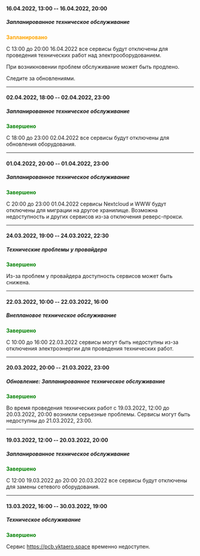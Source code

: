 #### 16.04.2022, 13:00 -- 16.04.2022, 20:00

##### Запланированное техническое обслуживание

<span style="color:orange"><strong>Запланировано</strong></span>

С 13:00 до 20:00 16.04.2022 все сервисы будут отключены для проведения технических работ над электрооборудованием.

При возникновении проблем обслуживание может быть продлено.

Следите за обновлениями.

---

#### 02.04.2022, 18:00 -- 02.04.2022, 23:00

##### Запланированное техническое обслуживание

<span style="color:green"><strong>Завершено</strong></span>

С 18:00 до 23:00 02.04.2022 все сервисы будут отключены для обновления оборудования.

---

#### 01.04.2022, 20:00 -- 01.04.2022, 23:00

##### Запланированное техническое обслуживание

<span style="color:green"><strong>Завершено</strong></span>

С 20:00 до 23:00 01.04.2022 сервисы Nextcloud и WWW будут отключены для миграции на другое хранилище. Возможна недоступность и других сервисов из-за отключения реверс-прокси.

---

#### 24.03.2022, 19:00 -- 24.03.2022, 22:30

##### Технические проблемы у провайдера

<span style="color:green"><strong>Завершено</strong></span>

Из-за проблем у провайдера доступность сервисов может быть снижена.

---

#### 22.03.2022, 10:00 -- 22.03.2022, 16:00

##### Внеплановое техническое обслуживание

<span style="color:green"><strong>Завершено</strong></span>

С 10:00 до 16:00 22.03.2022 сервисы могут быть недоступны из-за отключения электроэнергии для проведения технических работ.

---

#### 20.03.2022, 20:00 -- 21.03.2022, 23:00

##### Обновление: Запланированное техническое обслуживание

<span style="color:green"><strong>Завершено</strong></span>

Во время проведения технических работ с 19.03.2022, 12:00 до 20.03.2022, 20:00 возникли серьезные проблемы. Сервисы могут быть недоступны до 21.03.2022, 23:00.

---

#### 19.03.2022, 12:00 -- 20.03.2022, 20:00 

##### Запланированное техническое обслуживание

<span style="color:green"><strong>Завершено</strong></span>

С 12:00 19.03.2022 до 20:00 20.03.2022 все сервисы будут отключены для замены сетевого оборудования.

---

#### 13.03.2022, 16:00 -- 30.03.2022, 19:00 

##### Техническое обслуживание

<span style="color:green"><strong>Завершено</strong></span>

Сервис https://pcb.yktaero.space временно недоступен.
